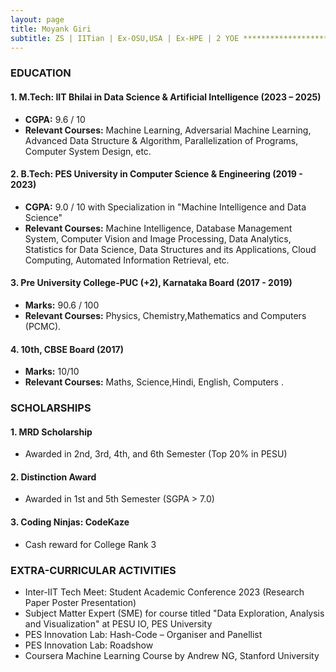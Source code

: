 ```yaml
---
layout: page
title: Moyank Giri
subtitle: ZS | IITian | Ex-OSU,USA | Ex-HPE | 2 YOE ************************************************ Adv DS Associate Consultant @ ZS, Alumni of IIT, 2YOE, Ex Scho @ OSU-US, Ex-HPE, MTech-DSAI, BTech-CSE & 4 publications incl A-rated conf, Skilled in ML, NLP, DS, GenAI & EdgeAI etc
---
```


### EDUCATION

#### 1. M.Tech: IIT Bhilai in Data Science & Artificial Intelligence (2023 – 2025)
- **CGPA:** 9.6 / 10
- **Relevant Courses:** Machine Learning, Adversarial Machine Learning, Advanced Data Structure & Algorithm, Parallelization of Programs, Computer System Design, etc.

#### 2. B.Tech: PES University in Computer Science & Engineering (2019 - 2023)
- **CGPA:** 9.0 / 10 with Specialization in "Machine Intelligence and Data Science"
- **Relevant Courses:** Machine Intelligence, Database Management System, Computer Vision and Image Processing, Data Analytics, Statistics for Data Science, Data Structures and its Applications, Cloud Computing, Automated Information Retrieval, etc.

#### 3. Pre University College-PUC (+2), Karnataka Board (2017 - 2019)
- **Marks:** 90.6 / 100  
- **Relevant Courses:** Physics, Chemistry,Mathematics and Computers (PCMC).  

#### 4. 10th, CBSE Board (2017)
- **Marks:** 10/10  
- **Relevant Courses:** Maths, Science,Hindi, English, Computers .  

### SCHOLARSHIPS

#### 1. MRD Scholarship
- Awarded in 2nd, 3rd, 4th, and 6th Semester (Top 20% in PESU)

#### 2. Distinction Award
- Awarded in 1st and 5th Semester (SGPA > 7.0)

#### 3. Coding Ninjas: CodeKaze
- Cash reward for College Rank 3

### EXTRA-CURRICULAR ACTIVITIES
- Inter-IIT Tech Meet: Student Academic Conference 2023 (Research Paper Poster Presentation)
- Subject Matter Expert (SME) for course titled "Data Exploration, Analysis and Visualization" at PESU IO, PES University
- PES Innovation Lab: Hash-Code – Organiser and Panellist
- PES Innovation Lab: Roadshow
- Coursera Machine Learning Course by Andrew NG, Stanford University
